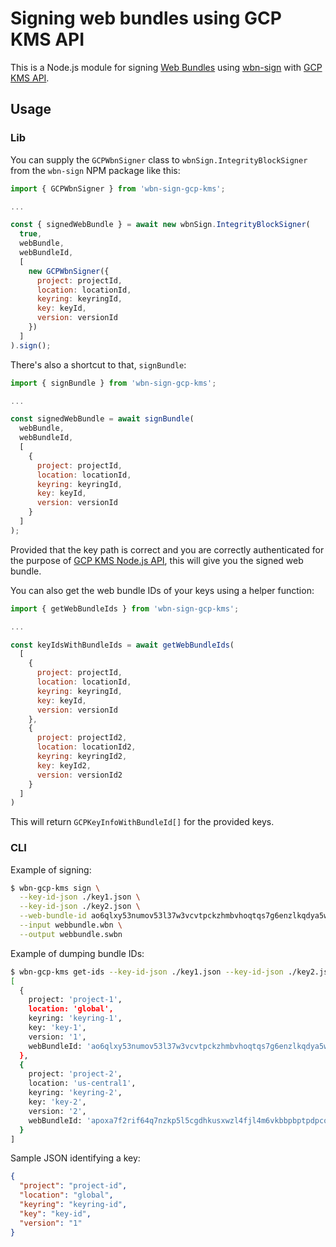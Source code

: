 # Signing web bundles using GCP KMS API

This is a Node.js module for signing
[Web Bundles](https://wpack-wg.github.io/bundled-responses/draft-ietf-wpack-bundled-responses.html)
using [wbn-sign](https://github.com/WICG/webpackage/tree/main/js/sign) with
[GCP KMS API](https://cloud.google.com/kms/docs/create-validate-signatures).

## Usage

### Lib

You can supply the `GCPWbnSigner` class to `wbnSign.IntegrityBlockSigner` from
the `wbn-sign` NPM package like this:

```js
import { GCPWbnSigner } from 'wbn-sign-gcp-kms';

...

const { signedWebBundle } = await new wbnSign.IntegrityBlockSigner(
  true,
  webBundle,
  webBundleId,
  [
    new GCPWbnSigner({
      project: projectId,
      location: locationId,
      keyring: keyringId,
      key: keyId,
      version: versionId
    })
  ]
).sign();
```

There's also a shortcut to that, `signBundle`:

```js
import { signBundle } from 'wbn-sign-gcp-kms';

...

const signedWebBundle = await signBundle(
  webBundle,
  webBundleId,
  [
    {
      project: projectId,
      location: locationId,
      keyring: keyringId,
      key: keyId,
      version: versionId
    }
  ]
);
```

Provided that the key path is correct and you are correctly authenticated for
the purpose of
[GCP KMS Node.js API](https://cloud.google.com/nodejs/docs/reference/kms/latest),
this will give you the signed web bundle.

You can also get the web bundle IDs of your keys using a helper function:

```js
import { getWebBundleIds } from 'wbn-sign-gcp-kms';

...

const keyIdsWithBundleIds = await getWebBundleIds(
  [
    {
      project: projectId,
      location: locationId,
      keyring: keyringId,
      key: keyId,
      version: versionId
    },
    {
      project: projectId2,
      location: locationId2,
      keyring: keyringId2,
      key: keyId2,
      version: versionId2
    }
  ]
)
```

This will return `GCPKeyInfoWithBundleId[]` for the provided keys.

### CLI

Example of signing:

```bash
$ wbn-gcp-kms sign \
  --key-id-json ./key1.json \
  --key-id-json ./key2.json \
  --web-bundle-id ao6qlxy53numov53l37w3vcvtpckzhmbvhoqtqs7g6enzlkqdya5waacai \
  --input webbundle.wbn \
  --output webbundle.swbn
```

Example of dumping bundle IDs:

```bash
$ wbn-gcp-kms get-ids --key-id-json ./key1.json --key-id-json ./key2.json
[
  {
    project: 'project-1',
    location: 'global',
    keyring: 'keyring-1',
    key: 'key-1',
    version: '1',
    webBundleId: 'ao6qlxy53numov53l37w3vcvtpckzhmbvhoqtqs7g6enzlkqdya5waacai'
  },
  {
    project: 'project-2',
    location: 'us-central1',
    keyring: 'keyring-2',
    key: 'key-2',
    version: '2',
    webBundleId: 'apoxa7f2rif64q7nzkp5l5cgdhkusxwzl4fjl4m6vkbbpbptpdpcoaacai'
  }
]
```

Sample JSON identifying a key:

```json
{
  "project": "project-id",
  "location": "global",
  "keyring": "keyring-id",
  "key": "key-id",
  "version": "1"
}
```
